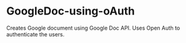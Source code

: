 GoogleDoc-using-oAuth
=====================

Creates Google document using Google Doc API. Uses Open Auth to authenticate the users.
